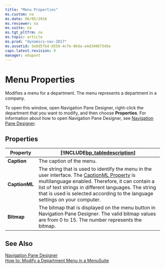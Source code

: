 ```yaml
---
title: "Menu Properties"
ms.custom: na
ms.date: 06/05/2016
ms.reviewer: na
ms.suite: na
ms.tgt_pltfrm: na
ms.topic: article
ms.prod: "dynamics-nav-2017"
ms.assetid: 5e0d5fb4-d559-4cfe-86da-a4d34067349a
caps.latest.revision: 9
manager: edupont
---
```

# Menu Properties
Modifies a menu for a department. The menu represents a department in a company.  

 To open this window, open Navigation Pane Designer, right-click the department that you want to modify, and then choose **Properties**. For information about how to open Navigation Pane Designer, see [Navigation Pane Designer](-$-S_2401-Navigation-Pane-Designer-$-.md).  

## Properties  

|Property|[!INCLUDE[bp_tabledescription](../includes/bp_tabledescription_md.md)]|  
|--------------|---------------------------------------|  
|**Caption**|The caption of the menu.|  
|**CaptionML**|The string that is used to identify the menu in the user interface. The [CaptionML Property](devenv-captionml-property.md) is multilanguage enabled. Therefore, it can contain a list of text strings in different languages. The string that is used is selected according to the language settings on your computer.|  
|**Bitmap**|The bitmap that is displayed on the menu button in Navigation Pane Designer. The valid bitmap values are from 0 to 15. The number represents the bitmap.|  

## See Also  
 [Navigation Pane Designer](-$-S_2401-Navigation-Pane-Designer-$-.md)   
 [How to: Modify a Department Menu in a MenuSuite](../How-to--Modify-a-Department-Menu-in-a-MenuSuite.md)
